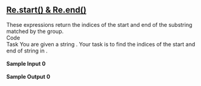 ## **[Re.start() & Re.end()](https://www.hackerrank.com/challenges/re-start-re-end)** 
These expressions return the indices of the start and end of the substring matched by the group.<br>Code<br>Task
You are given a string .
Your task is to find the indices of the start and end of string in .<br><br>**Sample Input 0**<br><br>**Sample Output 0**<br><br>
